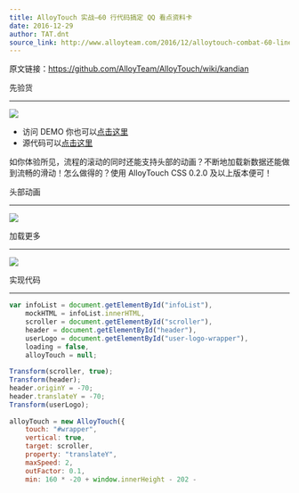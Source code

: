 ```yaml
---
title: AlloyTouch 实战–60 行代码搞定 QQ 看点资料卡
date: 2016-12-29
author: TAT.dnt
source_link: http://www.alloyteam.com/2016/12/alloytouch-combat-60-lines-of-code-get-qq-aspect-data-card/
---
```


<!-- {% raw %} - for jekyll -->

原文链接：<https://github.com/AlloyTeam/AlloyTouch/wiki/kandian>

先验货  

* * *

![](http://images2015.cnblogs.com/blog/105416/201612/105416-20161229100016070-1865978262.png)

-   访问 DEMO 你也可以[点击这里](http://alloyteam.github.io/AlloyTouch//refresh/infinite/kandian.html)
-   源代码可以[点击这里](https://github.com/AlloyTeam/AlloyTouch/blob/master/refresh/infinite/kandian.html#L915-L978)

如你体验所见，流程的滚动的同时还能支持头部的动画？不断地加载新数据还能做到流畅的滑动！怎么做得的？使用 AlloyTouch CSS 0.2.0 及以上版本便可！

头部动画  

* * *

![](http://images2015.cnblogs.com/blog/105416/201612/105416-20161229100113867-627323058.gif)

加载更多  

* * *

![](http://images2015.cnblogs.com/blog/105416/201612/105416-20161229100100961-1863388318.gif)

实现代码  

* * *

```javascript
var infoList = document.getElementById("infoList"),
    mockHTML = infoList.innerHTML,
    scroller = document.getElementById("scroller"),
    header = document.getElementById("header"),
    userLogo = document.getElementById("user-logo-wrapper"),
    loading = false,
    alloyTouch = null;
 
Transform(scroller, true);
Transform(header);
header.originY = -70;
header.translateY = -70;
Transform(userLogo);
 
alloyTouch = new AlloyTouch({
    touch: "#wrapper",
    vertical: true,
    target: scroller,
    property: "translateY",
    maxSpeed: 2,
    outFactor: 0.1,
    min: 160 * -20 + window.innerHeight - 202 - 
```


<!-- {% endraw %} - for jekyll -->